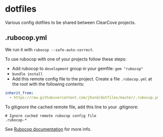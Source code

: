 # dotfiles

Various config dotfiles to be shared between ClearCove projects.

## .rubocop.yml

We run it with `rubocop --safe-auto-correct`.

To use rubocop with one of your projects follow these steps:

* Add rubocop to `development` group in your gemfile: `gem "rubocop"`
* `bundle install`
* Add this remote config file to the project. Create a file `.rubocop.yml` at the root with the following contents:

```yml
inherit_from:
  - https://raw.githubusercontent.com/jhund/dotfiles/master/.rubocop.yml
```

To gitignore the cached remote file, add this line to your .gitignore:

```
# Ignore cached remote rubocop config file
.rubocop-*
```

See [Rubocop documentation](https://docs.rubocop.org/en/latest/configuration/#inheriting-configuration-from-a-remote-url) for more info.
